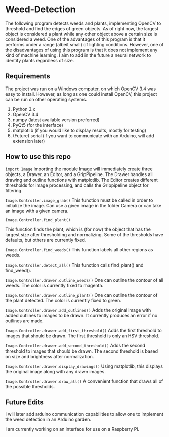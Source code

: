 # Weed-Detection

The following program detects weeds and plants, implementing OpenCV 
to threshold and find the edges of green objects. As of right now, 
the largest object is considered a plant while any other object above 
a certain size is considered a weed. One of the advantages of this 
program is that it performs under a range (albeit small) of lighting 
conditions. However, one of the disadvantages of using this program is 
that it does not implement any kind of machine learning. I aim to add 
in the future a neural network to identify plants regardless of size.

## Requirements

The project was run on a Windows computer, on which OpenCV 3.4 was easy to 
install. However, as long as one could install OpenCV, this project can be 
run on other operating systems.

1. Python 3.x
2. OpenCV 3.4
3. numpy (latest available version preferred)
4. PyQt5 (for the interface)
5. matplotlib (if you would like to display results, mostly for testing)
6. (Future) serial (if you want to communicate with an Arduino, will add 
extension later)

## How to use this repo

```import Image```
Importing the module Image will immediately create three objects, a Drawer, an 
Editor, and a GripPipeline. The Drawer handles all drawing and outline functions 
with matplotlib. The Editor creates different thresholds for image processing, 
and calls the Grippipeline object for filtering.

```Image.Controller.image_grab()```
This function must be called in order to initialize the image. Can use a given
image in the folder Camera or can take an image with a given camera.

```Image.Controller.find_plant()```

This function finds the plant, which is (for now) the object that has the 
largest size after thresholding and normalizing. Some of the thresholds have 
defaults, but others are currently fixed.

```Image.Controller.find_weeds()```
This function labels all other regions as weeds.

```Image.Controller.detect_all()```
This function calls find_plant() and find_weed().

```Image.Controller.drawer.outline_weeds()```
One can outline the contour of all weeds. The color is currently fixed to magenta.

```Image.Controller.drawer.outline_plant()```
One can outline the contour of the plant detected. The color is currently fixed to green.

```Image.Controller.drawer.add_outlines()```
Adds the original image with added outlines to images to be drawn. It currently 
produces an error if no outlines are made.

```Image.Controller.drawer.add_first_threshold()```
Adds the first threshold to images that should be drawn. The first threshold is
only an HSV threshold.

```Image.Controller.drawer.add_second_threshold()```
Adds the second threshold to images that should be drawn. The second threshold is
based on size and brightness after normalization.

```Image.Controller.drawer.display_drawings()```
Using matplotlib, this displays the original image along with any drawn images.

```Image.Controller.drawer.draw_all()```
A convenient function that draws all of the possible thresholds.

## Future Edits
I will later add arduino communication capabilities to allow one to implement 
the weed detection in an Arduino garden.

I am currently working on an interface for use on a Raspberry Pi.
